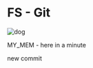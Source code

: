 # FS - Git

![dog](https://img-ovh-cloud.zszywka.pl/0/0434/0623-obrazek-do-wydrukowania-i-umieszcze.jpg)

MY_MEM - here in a minute

new commit
